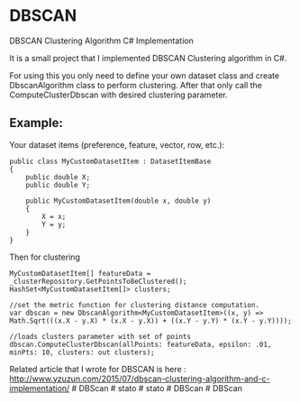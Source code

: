 # DBSCAN
DBSCAN Clustering Algorithm C# Implementation

It is a small project that I implemented DBSCAN Clustering algorithm in C#.

For using this you only need to define your own dataset class and create DbscanAlgorithm class to perform clustering. After that only call the ComputeClusterDbscan with desired clustering parameter.

Example: 
--------
Your dataset items (preference, feature, vector, row, etc.):

    public class MyCustomDatasetItem : DatasetItemBase
    {
        public double X;
        public double Y;
    
        public MyCustomDatasetItem(double x, double y)
        {
            X = x;
            Y = y;
        }
    }

Then for clustering

    MyCustomDatasetItem[] featureData = _clusterRepository.GetPointsToBeClustered();
    HashSet<MyCustomDatasetItem[]> clusters;
    
    //set the metric function for clustering distance computation.
    var dbscan = new DbscanAlgorithm<MyCustomDatasetItem>((x, y) => Math.Sqrt(((x.X - y.X) * (x.X - y.X)) + ((x.Y - y.Y) * (x.Y - y.Y))));
    
    //loads clusters parameter with set of points
    dbscan.ComputeClusterDbscan(allPoints: featureData, epsilon: .01, minPts: 10, clusters: out clusters);

Related article that I wrote for DBSCAN is here : http://www.yzuzun.com/2015/07/dbscan-clustering-algorithm-and-c-implementation/
#   D B S c a n  
 #   s t a t o  
 #   s t a t o  
 #   D B S c a n  
 #   D B S c a n  
 